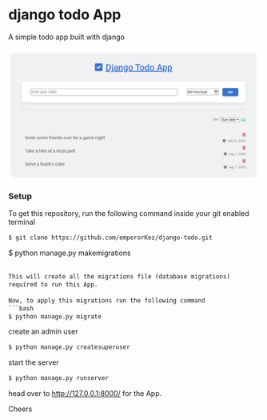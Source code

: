 # django todo App
A simple todo app built with django

![django todo App](/media/todo.png)
### Setup
To get this repository, run the following command inside your git enabled terminal
```bash
$ git clone https://github.com/emperorKez/django-todo.git
```

$ python manage.py makemigrations
```

This will create all the migrations file (database migrations) required to run this App.

Now, to apply this migrations run the following command
```bash
$ python manage.py migrate
```

create an admin user 
```bash
$ python manage.py createsuperuser
```

start the server 

```bash
$ python manage.py runserver
```

head over to http://127.0.0.1:8000/ for the App.

Cheers